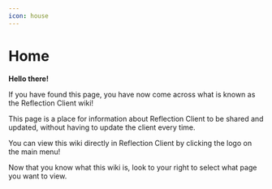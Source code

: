 ```yaml
---
icon: house
---
```


# Home

**Hello there!**

If you have found this page, you have now come across what is known as the Reflection Client wiki!

This page is a place for information about Reflection Client to be shared and updated, without having to update the client every time.

You can view this wiki directly in Reflection Client by clicking the logo on the main menu!

Now that you know what this wiki is, look to your right to select what page you want to view.
